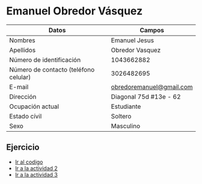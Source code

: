 # Emanuel Obredor Vásquez
  
|Datos|Campos|
|-----|-----|
|Nombres|Emanuel Jesus|  
|Apellidos|Obredor Vasquez|  
|Número de identificación|1043662882|
|Número de contacto (teléfono celular)|3026482695|
|E-mail|obredoremanuel@gmail.com|
|Dirección|Diagonal 75d #13e - 62|
|Ocupación actual|Estudiante|
|Estado cívil|Soltero|
|Sexo|Masculino|  

## Ejercicio  
- [Ir al codigo](Codigo.md)  
- [Ir a la actividad 2](Actividad_2/)  
- [Ir a la actividad 3](Actividad_3/)  